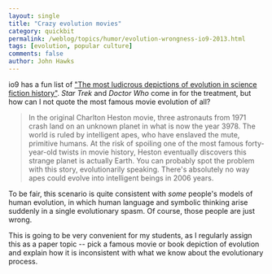 ```yaml
---
layout: single 
title: "Crazy evolution movies" 
category: quickbit
permalink: /weblog/topics/humor/evolution-wrongness-io9-2013.html
tags: [evolution, popular culture] 
comments: false 
author: John Hawks 
---
```


io9 has a fun list of <a href="http://io9.com/5647504/the-most-ludicrous-depictions-of-evolution-in-science-fiction-history">"The most ludicrous depictions of evolution in science fiction history"</a>. <em>Star Trek</em> and <em>Doctor Who</em> come in for the treatment, but how can I not quote the most famous movie evolution of all?

<blockquote>In the original Charlton Heston movie, three astronauts from 1971 crash land on an unknown planet in what is now the year 3978. The world is ruled by intelligent apes, who have enslaved the mute, primitive humans. At the risk of spoiling one of the most famous forty-year-old twists in movie history, Heston eventually discovers this strange planet is actually Earth. You can probably spot the problem with this story, evolutionarily speaking. There's absolutely no way apes could evolve into intelligent beings in 2006 years.</blockquote>

To be fair, this scenario is quite consistent with <em>some</em> people's models of human evolution, in which human language and symbolic thinking arise suddenly in a single evolutionary spasm. Of course, those people are just wrong.

This is going to be very convenient for my students, as I regularly assign this as a paper topic -- pick a famous movie or book depiction of evolution and explain how it is inconsistent with what we know about the evolutionary process. 



